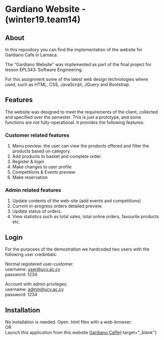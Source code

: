 # Gardiano Website - (winter19.team14) 

## About
In this repository you can find the implementation of the website for Gardiano Cafe in Larnaca. 

The "Gardiano Website" was implemented as part of the final project for lesson EPL343: Software Engineering.

For this assignment some of the latest web design technologies where used, such as HTML, CSS, JavaScript, JQuery and Bootstrap.

## Features
The website was designed to meet the requirements of the client, collected and specified over the semester. This is just a prototype, and some functions are not fully-operational. It provides the following features:

### Customer related features
1. Menu preview: the user can view the products offered and filter the products based on category.
2. Add products to basket and complete order.
3. Register & login
4. Make changes to user profile
5. Competitions & Events preview
6. Make reservation

### Admin related features
1. Update contents of the web-site (add events and competitions)
2. Current in-progress orders detailed preview.
3. Update status of orders.
4. View statistics such as total sales, total online orders, favourite products etc.

## Login
For the purposes of the demostration we hardcoded two users with the following user credintials:

Normal registered user-customer.\
username: user@ucy.ac.cy\
password: 1234

Account with admin privileges.\
username: admin@ucy.ac.cy\
password: 1234

## Installation
No installation is needed. Open .html files with a web-browser.\
OR\
Launch this application from this website [Gardiano Caffè](https://www.cs.ucy.ac.cy/~kdemet06/epl343/){:target="_blank"}

